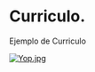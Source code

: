 # Curriculo.
Ejemplo de Curriculo

[![Yop.jpg](https://i.postimg.cc/FzpYz29s/Yop.jpg)](https://postimg.cc/30y8bf4P)
